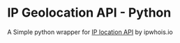 # IP Geolocation API - Python
A Simple python wrapper for <a href="https://ipwhois.io">IP location API</a> by ipwhois.io